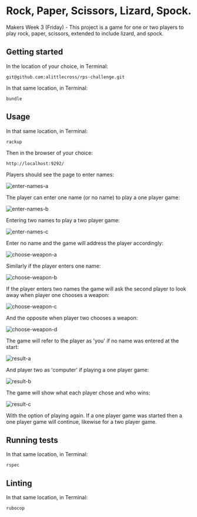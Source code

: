 # Rock, Paper, Scissors, Lizard, Spock.

Makers Week 3 (Friday) - This project is a game for one or two players to play rock, paper, scissors, extended to include lizard, and spock.

## Getting started

In the location of your choice, in Terminal:

`git@github.com:alittlecross/rps-challenge.git`

In that same location, in Terminal:

`bundle`

## Usage

In that same location, in Terminal:

`rackup`

Then in the browser of your choice:

`http://localhost:9292/`

Players should see the page to enter names:

![enter-names-a](images/a.png)

The player can enter one name (or no name) to play a one player game:

![enter-names-b](images/b.png)

Entering two names to play a two player game:

![enter-names-c](images/c.png)

Enter no name and the game will address the player accordingly:

![choose-weapon-a](images/d.png)

Similarly if the player enters one name:

![choose-weapon-b](images/e.png)

If the player enters two names the game will ask the second player to look away when player one chooses a weapon:

![choose-weapon-c](images/f.png)

And the opposite when player two chooses a weapon:

![choose-weapon-d](images/g.png)

The game will refer to the player as 'you' if no name was entered at the start:

![result-a](images/h.png)

And player two as 'computer' if playing a one player game:

![result-b](images/i.png)

The game will show what each player chose and who wins:

![result-c](images/j.png)

With the option of playing again. If a one player game was started then a one player game will continue, likewise for a two player game.

## Running tests

In that same location, in Terminal:

`rspec`

## Linting

In that same location, in Terminal:

`rubocop`
